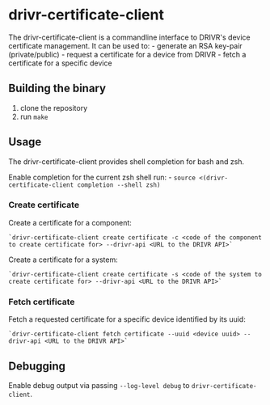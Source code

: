 # drivr-certificate-client

The drivr-certificate-client is a commandline interface to DRIVR's device certificate management.
It can be used to:
    - generate an RSA key-pair (private/public)
    - request a certificate for a device from DRIVR
    - fetch a certificate for a specific device

## Building the binary

1. clone the repository
1. run `make`

## Usage

The drivr-certificate-client provides shell completion for bash and zsh.

Enable completion for the current zsh shell run:
    - `source <(drivr-certificate-client completion --shell zsh)`

### Create certificate

Create a certificate for a component:

    `drivr-certificate-client create certificate -c <code of the component to create certificate for> --drivr-api <URL to the DRIVR API>` 

Create a certificate for a system:

    `drivr-certificate-client create certificate -s <code of the system to create certificate for> --drivr-api <URL to the DRIVR API>` 

### Fetch certificate

Fetch a requested certificate for a specific device identified by its uuid:

    `drivr-certificate-client fetch certificate --uuid <device uuid> --drivr-api <URL to the DRIVR API>`

## Debugging

Enable debug output via passing `--log-level debug` to `drivr-certificate-client`.
